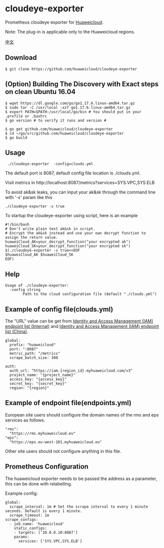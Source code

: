 # cloudeye-exporter

Prometheus cloudeye exporter for [Huaweicloud](https://www.huaweicloud.com/).

Note: The plug-in is applicable only to the Huaweicloud regions.

[中文](./README_cn.md)

## Download
```
$ git clone https://github.com/huaweicloud/cloudeye-exporter
```

## (Option) Building The Discovery with Exact steps on clean Ubuntu 16.04 
```
$ wget https://dl.google.com/go/go1.17.6.linux-amd64.tar.gz
$ sudo tar -C /usr/local -xzf go1.17.6.linux-amd64.tar.gz
$ export PATH=$PATH:/usr/local/go/bin # You should put in your .profile or .bashrc
$ go version # to verify it runs and version #

$ go get github.com/huaweicloud/cloudeye-exporter
$ cd ~/go/src/github.com/huaweicloud/cloudeye-exporter
$ go build
```

## Usage
```
 ./cloudeye-exporter  -config=clouds.yml
```

The default port is 8087, default config file location is ./clouds.yml.

Visit metrics in http://localhost:8087/metrics?services=SYS.VPC,SYS.ELB


To avoid ak&sk leaks, you can input your ak&sk through the command line with '-s' param like this
```shell
./cloudeye-exporter -s true
```
To startup the cloudeye-exporter using script, here is an example
```shell
#!/bin/bash
# Don't write plain text ak&sk in script.
# Encrypt the ak&sk instead and use your own decrypt function to assign the return value.
huaweiCloud_AK=your_decrypt_function("your encrypted ak")
huaweiCloud_SK=your_decrypt_function("your encrypted sk")
$(./cloudeye-exporter -s true<<EOF
$huaweiCloud_AK $huaweiCloud_SK
EOF)
```

## Help
```
Usage of ./cloudeye-exporter:
  -config string
        Path to the cloud configuration file (default "./clouds.yml") 
```

## Example of config file(clouds.yml)
The "URL" value can be get from [Identity and Access Management (IAM) endpoint list (Internal)](https://developer.huaweicloud.com/intl/en-us/endpoint?IAM) and [Identity and Access Management (IAM) endpoint list (China)](https://developer.huaweicloud.com/endpoint?IAM).
```
global:
  prefix: "huaweicloud"
  port: ":8087"
  metric_path: "/metrics"
  scrape_batch_size: 300

auth:
  auth_url: "https://iam.{region_id}.myhuaweicloud.com/v3"
  project_name: "{project_name}"
  access_key: "{access_key}"
  secret_key: "{secret_key}"
  region: "{region}"

```

## Example of endpoint file(endpoints.yml)
European site users should configure the domain names of the rms and eps services as follows.
```
"rms":
  "https://rms.myhuaweicloud.eu"
"eps":
  "https://eps.eu-west-101.myhuaweicloud.eu"
```
Other site users should not configure anything in this file.

## Prometheus Configuration
The huaweicloud exporter needs to be passed the address as a parameter, this can be done with relabelling.

Example config:

```
global:
  scrape_interval: 1m # Set the scrape interval to every 1 minute seconds. Default is every 1 minute.
  scrape_timeout: 1m
scrape_configs:
  - job_name: 'huaweicloud'
    static_configs:
    - targets: ['10.0.0.10:8087']
    params:
      services: ['SYS.VPC,SYS.ELB']
```
